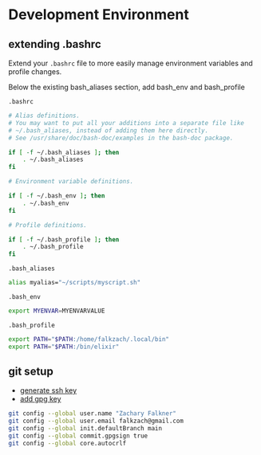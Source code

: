 # Development Environment

## extending .bashrc

Extend your `.bashrc` file to more easily manage environment variables and profile changes.

Below the existing bash_aliases section, add bash_env and bash_profile

`.bashrc`
```bash
# Alias definitions.
# You may want to put all your additions into a separate file like
# ~/.bash_aliases, instead of adding them here directly.
# See /usr/share/doc/bash-doc/examples in the bash-doc package.

if [ -f ~/.bash_aliases ]; then
    . ~/.bash_aliases
fi

# Environment variable definitions.

if [ -f ~/.bash_env ]; then
    . ~/.bash_env
fi

# Profile definitions.

if [ -f ~/.bash_profile ]; then
    . ~/.bash_profile
fi
```

`.bash_aliases`
```bash
alias myalias="~/scripts/myscript.sh"
```

`.bash_env`
```bash
export MYENVAR=MYENVARVALUE
```

`.bash_profile`
```bash
export PATH="$PATH:/home/falkzach/.local/bin"
export PATH="$PATH:/bin/elixir"
```

## git setup

* [generate ssh key](https://docs.github.com/en/authentication/connecting-to-github-with-ssh/adding-a-new-ssh-key-to-your-github-account)
* [add gpg key](https://docs.github.com/en/authentication/managing-commit-signature-verification/adding-a-gpg-key-to-your-github-account)

```bash
git config --global user.name "Zachary Falkner"
git config --global user.email falkzach@gmail.com
git config --global init.defaultBranch main
git config --global commit.gpgsign true
git config --global core.autocrlf
```
